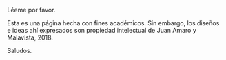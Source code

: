 Léeme por favor.

Esta es una página hecha con fines académicos.
Sin embargo, los diseños e ideas ahí expresados son propiedad intelectual de Juan Amaro y Malavista, 2018.

Saludos.
